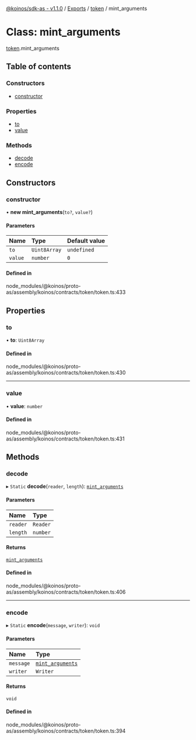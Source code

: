 [@koinos/sdk-as - v1.1.0](../README.md) / [Exports](../modules.md) / [token](../modules/token.md) / mint\_arguments

# Class: mint\_arguments

[token](../modules/token.md).mint_arguments

## Table of contents

### Constructors

- [constructor](token.mint_arguments.md#constructor)

### Properties

- [to](token.mint_arguments.md#to)
- [value](token.mint_arguments.md#value)

### Methods

- [decode](token.mint_arguments.md#decode)
- [encode](token.mint_arguments.md#encode)

## Constructors

### constructor

• **new mint_arguments**(`to?`, `value?`)

#### Parameters

| Name | Type | Default value |
| :------ | :------ | :------ |
| `to` | `Uint8Array` | `undefined` |
| `value` | `number` | `0` |

#### Defined in

node_modules/@koinos/proto-as/assembly/koinos/contracts/token/token.ts:433

## Properties

### to

• **to**: `Uint8Array`

#### Defined in

node_modules/@koinos/proto-as/assembly/koinos/contracts/token/token.ts:430

___

### value

• **value**: `number`

#### Defined in

node_modules/@koinos/proto-as/assembly/koinos/contracts/token/token.ts:431

## Methods

### decode

▸ `Static` **decode**(`reader`, `length`): [`mint_arguments`](token.mint_arguments.md)

#### Parameters

| Name | Type |
| :------ | :------ |
| `reader` | `Reader` |
| `length` | `number` |

#### Returns

[`mint_arguments`](token.mint_arguments.md)

#### Defined in

node_modules/@koinos/proto-as/assembly/koinos/contracts/token/token.ts:406

___

### encode

▸ `Static` **encode**(`message`, `writer`): `void`

#### Parameters

| Name | Type |
| :------ | :------ |
| `message` | [`mint_arguments`](token.mint_arguments.md) |
| `writer` | `Writer` |

#### Returns

`void`

#### Defined in

node_modules/@koinos/proto-as/assembly/koinos/contracts/token/token.ts:394
